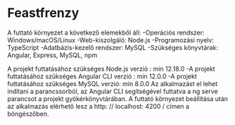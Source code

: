 # Feastfrenzy

A futtató környezet a következő elemekből áll:
-Operációs rendszer: Windows/macOS/Linux
-Web-kiszolgáló: Node.js
-Programozási nyelv: TypeScript
-Adatbázis-kezelő rendszer: MySQL
-Szükséges könyvtárak: Angular, Express, MySQL, npm

A projekt futtatásához szükséges Node.js verzió : min 12.18.0
-A projekt futtatásához szükséges Angular CLI verzió : min 12.0.0
-A projekt futtatásához szükséges MySQL verzió: min 8.0.0
Az alkalmazást el lehet indítani a parancssorból, az Angular CLI segítségével futtatva a ng serve parancsot a projekt gyökérkönyvtárában. A futtató környezet beállítása után az alkalmazás elérhető lesz a http: // localhost: 4200 / címen a böngészőben.
